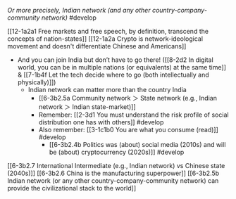 *Or more precisely, Indian network (and any other country-company-community network)* #develop 

[[12-1a2a1 Free markets and free speech, by definition, transcend the concepts of nation-states]]
[[12-1a2a Crypto is network-ideological movement and doesn't differentiate Chinese and Americans]]

- And you can join India but don’t have to go there! ([[8-2d2 In digital world, you can be in multiple nations (or equivalents) at the same time]] & [[7-1b4f Let the tech decide where to go (both intellectually and physically)]])
	- Indian network can matter more than the country India
		- [[6-3b2.5a Community network ＞ State network (e.g., Indian network ＞ Indian state-market)]]
		- Remember: [[2-3d1 You must understand the risk profile of social distribution one has with others]] #develop 
		- Also remember: [[3-1c1b0 You are what you consume (read)]] #develop 
			- [[6-3b2.4b Politics was (about) social media (2010s) and will be (about) cryptocurrency (2020s)]] #develop 

[[6-3b2.7 International Intermediate (e.g., Indian network) vs Chinese state (2040s)]]
	[[6-3b2.6 China is the manufacturing superpower]]
	[[6-3b2.5b Indian network (or any other country-company-community network) can provide the civilizational stack to the world]]